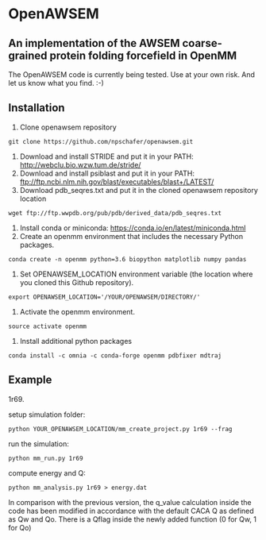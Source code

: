 # OpenAWSEM
## An implementation of the AWSEM coarse-grained protein folding forcefield in OpenMM

The OpenAWSEM code is currently being tested. Use at your own risk. And let us know what you find. :-)

## Installation
1. Clone openawsem repository
```
git clone https://github.com/npschafer/openawsem.git
```
1. Download and install STRIDE and put it in your PATH: http://webclu.bio.wzw.tum.de/stride/
1. Download and install psiblast and put it in your PATH: ftp://ftp.ncbi.nlm.nih.gov/blast/executables/blast+/LATEST/
1. Download pdb_seqres.txt and put it in the cloned openawsem repository location
```
wget ftp://ftp.wwpdb.org/pub/pdb/derived_data/pdb_seqres.txt
```
1. Install conda or miniconda: https://conda.io/en/latest/miniconda.html
1. Create an openmm environment that includes the necessary Python packages.
```
conda create -n openmm python=3.6 biopython matplotlib numpy pandas 
```
1. Set OPENAWSEM_LOCATION environment variable (the location where you cloned this Github repository).
```
export OPENAWSEM_LOCATION='/YOUR/OPENAWSEM/DIRECTORY/'
```
1. Activate the openmm environment.
```
source activate openmm
```
1. Install additional python packages
```
conda install -c omnia -c conda-forge openmm pdbfixer mdtraj 
```

## Example
1r69.

setup simulation folder:
```
python YOUR_OPENAWSEM_LOCATION/mm_create_project.py 1r69 --frag
```

run the simulation:
```
python mm_run.py 1r69
```

compute energy and Q:
```
python mm_analysis.py 1r69 > energy.dat
```
In comparison with the previous version, the q_value calculation inside the code has been modified in accordance with the default CACA Q as defined as Qw and Qo. There is a Qflag inside the newly added function (0 for Qw, 1 for Qo)
